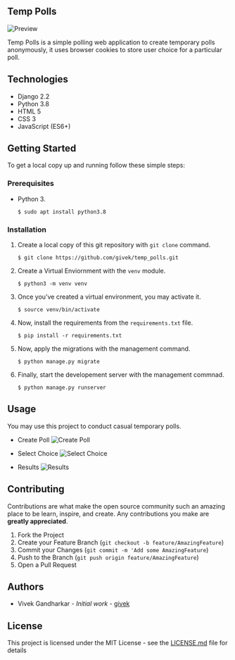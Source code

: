 ## Temp Polls

![Preview](../assets/preview.png)

Temp Polls is a simple polling web application to create temporary polls anonymously, it uses browser cookies to store user choice for a particular poll.

## Technologies

- Django 2.2
- Python 3.8
- HTML 5
- CSS 3
- JavaScript (ES6+)

## Getting Started

To get a local copy up and running follow these simple steps:

### Prerequisites

- Python 3.

  ```shell
  $ sudo apt install python3.8
  ```

### Installation

1. Create a local copy of this git repository with `git clone` command.

   ```shell
   $ git clone https://github.com/givek/temp_polls.git
   ```

2. Create a Virtual Enviornment with the `venv` module.

   ```shell
   $ python3 -m venv venv
   ```

3. Once you’ve created a virtual environment, you may activate it.

   ```shell
   $ source venv/bin/activate
   ```

4. Now, install the requirements from the `requirements.txt` file.

   ```shell
   $ pip install -r requirements.txt
   ```

5. Now, apply the migrations with the management command.

   ```shell
   $ python manage.py migrate
   ```

6. Finally, start the developement server with the management commnad.

   ```shell
   $ python manage.py runserver
   ```

## Usage

You may use this project to conduct casual temporary polls.

- Create Poll
  ![Create Poll](../assets/create_poll.png)

- Select Choice
  ![Select Choice](../assets/select_choice.png)

- Results
  ![Results](../assets/results.png)

## Contributing

Contributions are what make the open source community such an amazing place to be learn, inspire, and create. Any contributions you make are **greatly appreciated**.

1. Fork the Project
2. Create your Feature Branch (`git checkout -b feature/AmazingFeature`)
3. Commit your Changes (`git commit -m 'Add some AmazingFeature`)
4. Push to the Branch (`git push origin feature/AmazingFeature`)
5. Open a Pull Request

## Authors

- Vivek Gandharkar - *Initial work* - [givek](https://github.com/givek)

## License

This project is licensed under the MIT License - see the [LICENSE.md](../blob/main/LICENSE) file for details
